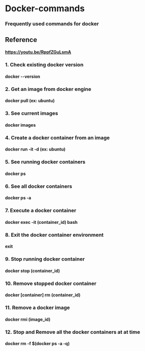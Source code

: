 # Docker-commands
### Frequently used commands for docker

## Reference
#### https://youtu.be/RppfZGuLsmA

### 1. Check existing docker version
#### docker --version

### 2. Get an image from docker engine
#### docker pull (ex: ubuntu)

### 3. See current images
#### docker images

### 4. Create a docker container from an image
#### docker run -it -d (ex: ubuntu)

### 5. See running docker containers
#### docker ps

### 6. See all docker containers
#### docker ps -a

### 7. Execute a docker container
#### docker exec -it (container_id) bash

### 8. Exit the docker container environment
#### exit

### 9. Stop running docker container
#### docker stop (container_id)

### 10. Remove stopped docker container
#### docker [container] rm (container_id)

### 11. Remove a docker image
#### docker rmi (image_id)

### 12. Stop and Remove all the docker containers at at time
#### docker rm -f $(docker ps -a -q)
